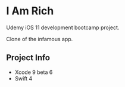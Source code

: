 # I Am Rich

Udemy iOS 11 development bootcamp project.

Clone of the infamous app.

## Project Info
- Xcode 9 beta 6
- Swift 4
